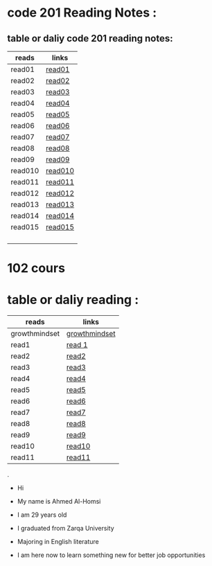 
# code 201 Reading Notes :


## table or daliy code 201  reading notes:




| reads        | links                             |
| -------------| --------------------------------- |
|read01        |  [read01](read01.md)              |   
|read02        |  [read02](read02.md)              |
|read03        |  [read03](read03.md)              |
|read04        |  [read04](read04.md)              |
|read05        |  [read05](read05.md)              |
|read06        |  [read06](read06.md)              |
|read07        |  [read07](read07.md)              |
|read08        |  [read08](read08.md)              |
|read09        |  [read09](read09.md)              |
|read010       |  [read010](read010.md)            |
|read011       |  [read011](read011.md)            |
|read012       |  [read012](read012.md)            |
|read013       |  [read013](read013.md)            |
|read014       |  [read014](read014.md)            |
|read015       |  [read015](read015.md)            |
|              |                                   |
|              |                                   |
|              |                                   |
|              |                                   |







# 102 cours

# table or daliy reading :


| reads        | links                             |
| -------------| --------------------------------- |
| growthmindset|[growthmindset](growthmindset.md)  |
| read1        | [read 1](read1.md)                |
| read2        | [read2](read2.md)                 |
| read3        | [read3](read3.md)                 |
| read4        | [read4](read4.md)                 |
| read5        | [read5](read5.md)                 |
| read6        | [read6](read6.md)                 |
| read7        | [read7](read7.md)                 |
| read8        | [read8](read8.md)                 |
| read9        | [read9](read9.md)                 |
| read10       | [read10](read10.md)               |
| read11       | [read11](read11.md)               |

. 

- Hi

* My name is Ahmed Al-Homsi

* I am 29 years old

* I graduated from Zarqa University

* Majoring in English literature

 * I am here now to learn something new for better job opportunities 




